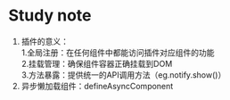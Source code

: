 # Study note
1. 插件的意义：  
    1.全局注册：在任何组件中都能访问插件对应组件的功能     
    2.挂载管理：确保组件容器正确挂载到DOM   
    3.方法暴露：提供统一的API调用方法（eg.notify.show()）
2. 异步懒加载组件：defineAsyncComponent